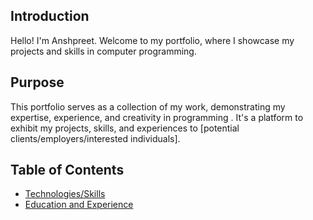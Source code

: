 ## Introduction
Hello! I'm Anshpreet. Welcome to my portfolio, where I showcase my projects and skills in computer programming.

## Purpose
This portfolio serves as a collection of my work, demonstrating my expertise, experience, and creativity in programming . It's a platform to exhibit my projects, skills, and experiences to [potential clients/employers/interested individuals].

## Table of Contents
- [Technologies/Skills](#technologies-skills)
- [Education and Experience](#education-and-experience)
